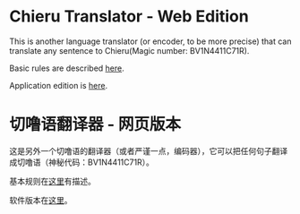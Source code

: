 Chieru Translator - Web Edition
===

This is another language translator (or encoder, to be more precise) that can translate any sentence to Chieru(Magic number: BV1N4411C71R).

Basic rules are described [here](https://bbs.nga.cn/read.php?tid=21636504).

Application edition is [here](https://github.com/H1MSK/Chieru-Translator).

切噜语翻译器 - 网页版本
===

这是另外一个切噜语的翻译器（或者严谨一点，编码器），它可以把任何句子翻译成切噜语（神秘代码：BV1N4411C71R）。

基本规则在[这里](https://bbs.nga.cn/read.php?tid=21636504)有描述。

软件版本在[这里](https://github.com/H1MSK/Chieru-Translator)。
